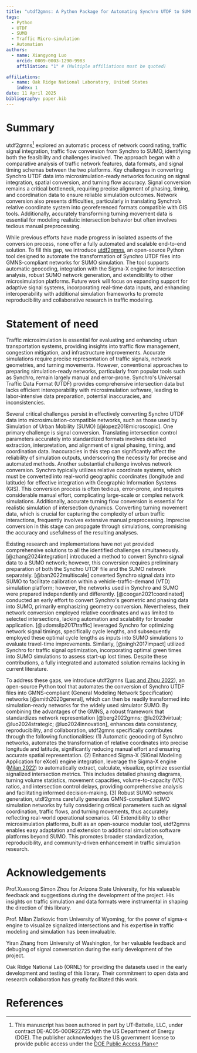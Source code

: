 ```yaml
---
title: "utdf2gmns: A Python Package for Automating Synchro UTDF to SUMO Simulation"
tags:
  - Python
  - UTDF
  - SUMO
  - Traffic Micro-simulation
  - Automation
authors:
  - name: Xiangyong Luo
    orcid: 0009-0003-1290-9983
    affiliation: "1" # (Multiple affiliations must be quoted)

affiliations:
  - name: Oak Ridge National Laboratory, United States
    index: 1
date: 11 April 2025
bibliography: paper.bib
---
```

# Summary

utdf2gmns[^1] explored an automatic process of network coordinating, traffic signal integration, traffic flow conversion from Synchro to SUMO, identifying both the feasibility and challenges involved. The approach began with a comparative analysis of traffic network features, data formats, and signal timing schemas between the two platforms. Key challenges in converting Synchro UTDF data into microsimulation-ready networks focusing on signal integration, spatial conversion, and turning flow accuracy. Signal conversion remains a critical bottleneck, requiring precise alignment of phasing, timing, and coordination data to ensure reliable simulation outcomes. Network conversion also presents difficulties, particularly in translating Synchro’s relative coordinate system into georeferenced formats compatible with GIS tools. Additionally, accurately transforming turning movement data is essential for modeling realistic intersection behavior but often involves tedious manual preprocessing.

While previous efforts have made progress in isolated aspects of the conversion process, none offer a fully automated and scalable end-to-end solution. To fill this gap, we introduce [utdf2gmns](https://pypi.org/project/utdf2gmns/), an open-source Python tool designed to automate the transformation of Synchro UTDF files into GMNS-compliant networks for SUMO simulation. The tool supports automatic geocoding, integration with the Sigma-X engine for intersection analysis, robust SUMO network generation, and extendibility to other microsimulation platforms. Future work will focus on expanding support for adaptive signal systems, incorporating real-time data inputs, and enhancing interoperability with additional simulation frameworks to promote reproducibility and collaborative research in traffic modeling.

[^1]: This manuscript has been authored in part by UT-Battelle, LLC, under contract DE-AC05-00OR22725 with the US Department of Energy (DOE). The publisher acknowledges the US government license to provide public access under the [DOE Public Access Plan](https://www.energy.gov/doe-public-access-plan)

# Statement of need

Traffic microsimulation is essential for evaluating and enhancing urban transportation systems, providing insights into traffic flow management, congestion mitigation, and infrastructure improvements. Accurate simulations require precise representation of traffic signals, network geometries, and turning movements. However, conventional approaches to preparing simulation-ready networks, particularly from popular tools such as Synchro, remain largely manual and error-prone. Synchro's Universal Traffic Data Format (UTDF) provides comprehensive intersection data but lacks efficient interoperability with microsimulation software, leading to labor-intensive data preparation, potential inaccuracies, and inconsistencies.

Several critical challenges persist in effectively converting Synchro UTDF data into microsimulation-compatible networks, such as those used by Simulation of Urban Mobility (SUMO) [@lopez2018microscopic]. One primary challenge is signal conversion. Translating intersection control parameters accurately into standardized formats involves detailed extraction, interpretation, and alignment of signal phasing, timing, and coordination data. Inaccuracies in this step can significantly affect the reliability of simulation outputs, underscoring the necessity for precise and automated methods. Another substantial challenge involves network conversion. Synchro typically utilizes relative coordinate systems, which must be converted into real-world geographic coordinates (longitude and latitude) for effective integration with Geographic Information Systems (GIS). This conversion process is often tedious, error-prone, and requires considerable manual effort, complicating large-scale or complex network simulations. Additionally, accurate turning flow conversion is essential for realistic simulation of intersection dynamics. Converting turning movement data, which is crucial for capturing the complexity of urban traffic interactions, frequently involves extensive manual preprocessing. Imprecise conversion in this stage can propagate through simulations, compromising the accuracy and usefulness of the resulting analyses.

Existing research and implementations have not yet provided comprehensive solutions to all the identified challenges simultaneously. [@zhang2024integration] introduced a method to convert Synchro signal data to a SUMO network; however, this conversion requires preliminary preparation of both the Synchro UTDF file and the SUMO network separately. [@ban2022multiscale] converted Synchro signal data into SUMO to facilitate calibration within a vehicle-traffic-demand (VTD) simulation platform; however, the networks used in Synchro and SUMO were prepared independently and differently. [@coogan2021coordinated] conducted an early effort to convert Synchro's geometric and phasing data into SUMO, primarily emphasizing geometry conversion. Nevertheless, their network conversion employed relative coordinates and was limited to selected intersections, lacking automation and scalability for broader application. [@udomsilp2017traffic] leveraged Synchro for optimizing network signal timings, specifically cycle lengths, and subsequently employed these optimal cycle lengths as inputs into SUMO simulations to evaluate travel-time improvements. Similarly, [@singh2017impact] utilized Synchro for traffic signal optimization, incorporating optimal green times into SUMO simulations to assess start-up lost times. Despite these contributions, a fully integrated and automated solution remains lacking in current literature.

To address these gaps, we introduce utdf2gmns ([Luo and Zhou 2022](https://github.com/xyluo25/utdf2gmns)), an open-source Python tool that automates the conversion of Synchro UTDF files into GMNS-compliant (General Modeling Network Specification) networks [@smith2020general], which can then be readily transformed into simulation-ready networks for the widely used simulator SUMO. By combining the advantages of the GMNS, a robust framework that standardizes network representation [@berg2022gmns; @lu2023virtual; @luo2024strategic; @luo2024innovation], enhances data consistency, reproducibility, and collaboration, utdf2gmns specifically contributes through the following functionalities: (1) Automatic geocoding of Synchro networks, automates the transformation of relative coordinates into precise longitude and latitude, significantly reducing manual effort and ensuring accurate spatial representation. (2) Enhanced Sigma-X (SIGnal Modeling Application for eXcel) engine integration, leverage the Sigma-X engine ([Milan 2022](https://github.com/milan1981/Sigma-X)) to automatically extract, calculate, visualize, optimize essential signalized intersection metrics. This includes detailed phasing diagrams, turning volume statistics, movement capacities, volume-to-capacity (V/C) ratios, and intersection control delays, providing comprehensive analysis and facilitating informed decision-making. (3) Robust SUMO network generation, utdf2gmns carefully generates GMNS-compliant SUMO simulation networks by fully considering critical parameters such as signal coordination, traffic flows, and turning movements, thus accurately reflecting real-world operational scenarios. (4) Extendibility to other microsimulation platforms, built as an open-source modular tool, utdf2gmns enables easy adaptation and extension to additional simulation software platforms beyond SUMO. This promotes broader standardization, reproducibility, and community-driven enhancement in traffic simulation research.

# Acknowledgements

Prof.Xuesong Simon Zhou for Arizona State University, for his valueable feedback and suggestions during the development of the project. His insights on traffic simulation and data formats were instrumental in shaping the direction of this library.

Prof. Milan Zlatkovic from University of Wyoming, for the power of sigma-x engine to visualize signalized intersections and his expertise in traffic modeling and simulation has been invaluable.

Yiran Zhang from University of Washington, for her valuable feedback and debuging of signal conversation during the early development of the project.

Oak Ridge National Lab (ORNL) for providing the datasets used in the early development and testing of this library. Their commitment to open data and research collaboration has greatly facilitated this work.

# References
